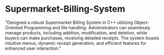# Supermarket-Billing-System

"Designed a robust Supermarket Billing System in C++ utilizing Object-Oriented Programming and file handling. Administrators can seamlessly manage products, including addition, modification, and deletion, while buyers can make purchases, receiving detailed receipts. The system boasts intuitive menus, dynamic receipt generation, and efficient features for enhanced user interaction."
